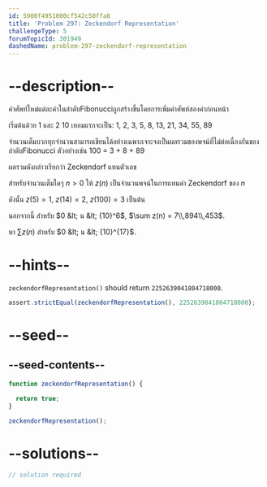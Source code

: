 ```yaml
---
id: 5900f4951000cf542c50ffa8
title: 'Problem 297: Zeckendorf Representation'
challengeType: 5
forumTopicId: 301949
dashedName: problem-297-zeckendorf-representation
---
```


# --description--

คำศัพท์ใหม่แต่ละคำในลำดับFibonucciถูกสร้างขึ้นโดยการเพิ่มคำศัพท์สองคำก่อนหน้า

เริ่มต้นด้วย 1 และ 2 10 เทอมแรกจะเป็น: 1, 2, 3, 5, 8, 13, 21, 34, 55, 89

จำนวนเต็มบวกทุกจำนวนสามารถเขียนได้อย่างเฉพาะเจาะจงเป็นผลรวมของพจน์ที่ไม่ต่อเนื่องกันของลำดับFibonucci ตัวอย่างเช่น 100 = 3 + 8 + 89

ผลรวมดังกล่าวเรียกว่า Zeckendorf แทนตัวเลข

สำหรับจำนวนเต็มใดๆ $n>0$ ให้ $z(n)$ เป็นจำนวนพจน์ในการแทนค่า Zeckendorf ของ $n$

ดังนั้น $z(5) = 1$, $z(14) = 2$, $z(100) = 3$ เป็นต้น

นอกจากนี้ สำหรับ $0 &lt; น &lt; {10}^6$, $\sum z(n) = 7\\,894\\,453$.

หา $\sum z(n)$ สำหรับ $0 &lt; น &lt; {10}^{17}$.

# --hints--

`zeckendorfRepresentation()` should return `2252639041804718000`.

```js
assert.strictEqual(zeckendorfRepresentation(), 2252639041804718000);
```

# --seed--

## --seed-contents--

```js
function zeckendorfRepresentation() {

  return true;
}

zeckendorfRepresentation();
```

# --solutions--

```js
// solution required
```
